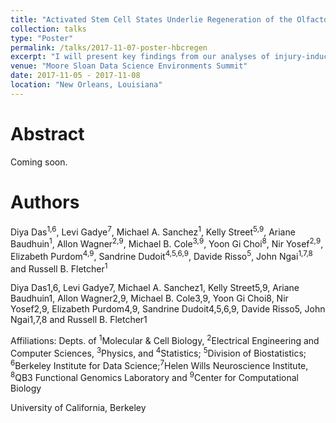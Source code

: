 ```yaml
---
title: "Activated Stem Cell States Underlie Regeneration of the Olfactory Epithelium"
collection: talks
type: "Poster"
permalink: /talks/2017-11-07-poster-hbcregen
excerpt: "I will present key findings from our analyses of injury-induced regeneration of the olfactory epithelium. This work will be [published as a manuscript](/publications/2017-12-01-csc2)."
venue: "Moore Sloan Data Science Environments Summit"
date: 2017-11-05 - 2017-11-08
location: "New Orleans, Louisiana"
---
```




Abstract
======
Coming soon.

Authors
======
Diya Das<sup>1,6</sup>, Levi Gadye<sup>7</sup>, Michael A. Sanchez<sup>1</sup>, Kelly Street<sup>5,9</sup>, Ariane Baudhuin<sup>1</sup>, Allon Wagner<sup>2,9</sup>, Michael B. Cole<sup>3,9</sup>, Yoon Gi Choi<sup>8</sup>, Nir Yosef<sup>2,9</sup>, Elizabeth Purdom<sup>4,9</sup>, Sandrine Dudoit<sup>4,5,6,9</sup>, Davide Risso<sup>5</sup>, John Ngai<sup>1,7,8</sup> and Russell B. Fletcher<sup>1</sup>

Diya Das1,6, Levi Gadye7, Michael A. Sanchez1, Kelly Street5,9, Ariane Baudhuin1, 
Allon Wagner2,9, Michael B. Cole3,9, Yoon Gi Choi8, Nir Yosef2,9, Elizabeth Purdom4,9,
 Sandrine Dudoit4,5,6,9, Davide Risso5, John Ngai1,7,8 and Russell B. Fletcher1

Affiliations: Depts. of <sup>1</sup>Molecular & Cell Biology, <sup>2</sup>Electrical Engineering and Computer Sciences, <sup>3</sup>Physics, and <sup>4</sup>Statistics; <sup>5</sup>Division of Biostatistics; <sup>6</sup>Berkeley Institute for Data Science;<sup>7</sup>Helen Wills Neuroscience Institute, <sup>8</sup>QB3 Functional Genomics Laboratory and <sup>9</sup>Center for Computational Biology

University of California, Berkeley